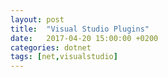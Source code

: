 ```yaml
---
layout: post
title:  "Visual Studio Plugins"
date:   2017-04-20 15:00:00 +0200
categories: dotnet
tags: [net,visualstudio]
---
```



<!--more-->
